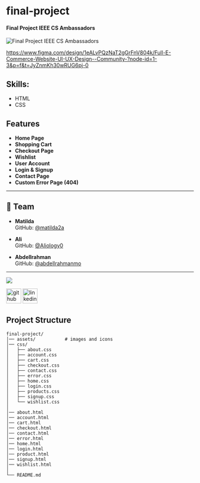 # final-project
####  Final Project IEEE CS Ambassadors
![ Final Project IEEE CS Ambassadors](https://i.ibb.co/p6wyzHfk/Web-Mockup-8.png)

https://www.figma.com/design/1eALvPQzNaT2gGrFnV804k/Full-E-Commerce-Website-UI-UX-Design--Community-?node-id=1-3&p=f&t=JyZnmKh30wRUG6pj-0

## Skills: 
  * HTML
  * CSS

##  Features
-  **Home Page**
-  **Shopping Cart**
-  **Checkout Page** 
-  **Wishlist**
-  **User Account**
-  **Login & Signup**
-  **Contact Page**
-  **Custom Error Page (404)**

---

## 👥 Team

- **Matilda**  
  GitHub: [@matilda2a](https://github.com/matilda2a)  

- **Ali**  
  GitHub: [@Aliology0](https://github.com/Aliology0)  

- **Abdellrahman**  
  GitHub: [@abdellrahmanmo](https://github.com/abdellrahmanmo)  

---



<img src="https://www.horizont.com.hr/posao/frontend-developer.gif"/>


[<img src='https://cdn.jsdelivr.net/npm/simple-icons@3.0.1/icons/github.svg' alt='github' height='40'>](https://github.com/matilda2a)  [<img src='https://cdn.jsdelivr.net/npm/simple-icons@3.0.1/icons/linkedin.svg' alt='linkedin' height='40'>](https://www.linkedin.com/in/matildaashraf/)  


##  Project Structure

```plaintext
final-project/
│── assets/           # images and icons
│── css/             
│   ├── about.css
│   ├── account.css
│   ├── cart.css
│   ├── checkout.css
│   ├── contact.css
│   ├── error.css
│   ├── home.css
│   ├── login.css
│   ├── products.css
│   ├── signup.css
│   └── wishlist.css
│
│── about.html
│── account.html
│── cart.html
│── checkout.html
│── contact.html
│── error.html
│── home.html
│── login.html
│── product.html
│── signup.html
│── wishlist.html
│
└── README.md





